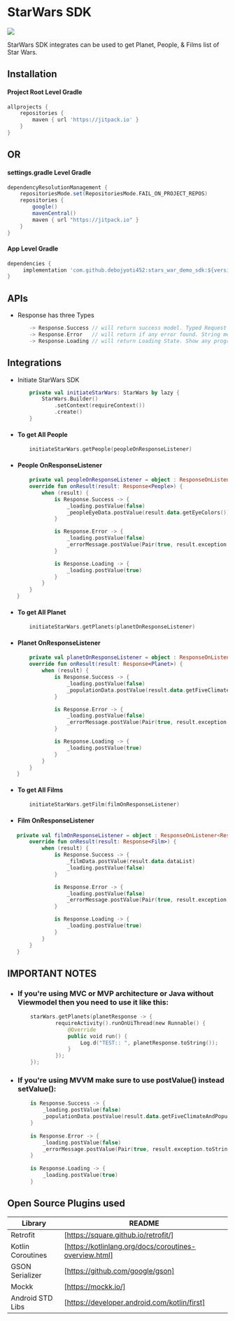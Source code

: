# StarWars SDK

[![](https://jitpack.io/v/debojyoti452/stars_war_demo_sdk.svg)](https://jitpack.io/#debojyoti452/stars_war_demo_sdk)

StarWars SDK integrates can be used to get Planet, People, & Films list of Star Wars.
## Installation
#### Project Root Level Gradle
```gradle
allprojects {
	repositories {
		maven { url 'https://jitpack.io' }
	}
}
```
## OR
#### settings.gradle Level Gradle
```gradle
dependencyResolutionManagement {
    repositoriesMode.set(RepositoriesMode.FAIL_ON_PROJECT_REPOS)
    repositories {
        google()
        mavenCentral()
        maven { url "https://jitpack.io" }
    }
}
```
#### App Level Gradle
```gradle
dependencies {
	 implementation 'com.github.debojyoti452:stars_war_demo_sdk:${version}'
}
```
## APIs
- Response has three Types
 ```kotlin
        -> Response.Success // will return success model. Typed Request Model will be returned.
        -> Response.Error   // will return if any error found. String message will be returned.
        -> Response.Loading // will return Loading State. Show any progress dialog.
 ```
## Integrations
- Initiate StarWars SDK
 ```kotlin
        private val initiateStarWars: StarWars by lazy {
            StarWars.Builder()
                .setContext(requireContext())
                .create()
        }
 ```
* #### To get All People
 ```kotlin
        initiateStarWars.getPeople(peopleOnResponseListener)
 ```
* #### People OnResponseListener
 ```kotlin
        private val peopleOnResponseListener = object : ResponseOnListener<Response<People>> {
        override fun onResult(result: Response<People>) {
            when (result) {
                is Response.Success -> {
                    _loading.postValue(false)
                    _peopleEyeData.postValue(result.data.getEyeColors())
                }

                is Response.Error -> {
                    _loading.postValue(false)
                    _errorMessage.postValue(Pair(true, result.exception.toString()))
                }

                is Response.Loading -> {
                    _loading.postValue(true)
                }
            }
        }
    }
 ```
* ####  To get All Planet
 ```kotlin
        initiateStarWars.getPlanets(planetOnResponseListener)
 ```
* ####  Planet OnResponseListener
 ```kotlin
        private val planetOnResponseListener = object : ResponseOnListener<Response<Planet>> {
        override fun onResult(result: Response<Planet>) {
            when (result) {
                is Response.Success -> {
                    _loading.postValue(false)
                    _populationData.postValue(result.data.getFiveClimateAndPopulation())
                }

                is Response.Error -> {
                    _loading.postValue(false)
                    _errorMessage.postValue(Pair(true, result.exception.toString()))
                }

                is Response.Loading -> {
                    _loading.postValue(true)
                }
            }
        }
    }
 ```
* #### To get All Films
 ```kotlin
        initiateStarWars.getFilm(filmOnResponseListener)
 ```
* #### Film OnResponseListener
 ```kotlin
    private val filmOnResponseListener = object : ResponseOnListener<Response<Film>> {
        override fun onResult(result: Response<Film>) {
            when (result) {
                is Response.Success -> {
                    _filmData.postValue(result.data.dataList)
                    _loading.postValue(false)
                }

                is Response.Error -> {
                    _loading.postValue(false)
                    _errorMessage.postValue(Pair(true, result.exception.toString()))
                }

                is Response.Loading -> {
                    _loading.postValue(true)
                }
            }
        }
    }
 ```

## IMPORTANT NOTES
* ### If you're using MVC or MVP architecture or Java without Viewmodel then you need to use it like this:

    ```kotlin
        starWars.getPlanets(planetResponse -> {
                requireActivity().runOnUiThread(new Runnable() {
                    @Override
                    public void run() {
                        Log.d("TEST:: ", planetResponse.toString());
                    }
                });
        });
    ```
* ### If you're using MVVM make sure to use postValue() instead setValue():
    ```kotlin
        is Response.Success -> {
            _loading.postValue(false)
            _populationData.postValue(result.data.getFiveClimateAndPopulation())
        }
        
        is Response.Error -> {
            _loading.postValue(false)
            _errorMessage.postValue(Pair(true, result.exception.toString()))
        }
        
        is Response.Loading -> {
            _loading.postValue(true)
        }
    ```

## Open Source Plugins used
| Library | README |
| ------ | ------ |
| Retrofit | [https://square.github.io/retrofit/] |
| Kotlin Coroutines | [https://kotlinlang.org/docs/coroutines-overview.html] |
| GSON Serializer | [https://github.com/google/gson] |
| Mockk | [https://mockk.io/] |
| Android STD Libs | [https://developer.android.com/kotlin/first] |
